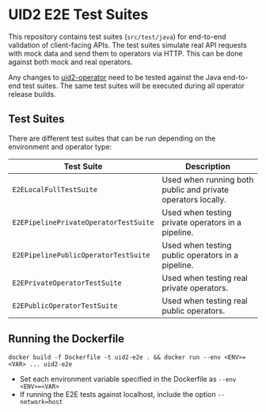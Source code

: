 # UID2 E2E Test Suites

This repository contains test suites (`src/test/java`) for end-to-end validation of client-facing APIs. The test suites simulate real API requests with mock data and send them to operators via HTTP. This can be done against both mock and real operators.

Any changes to [uid2-operator](https://github.com/IABTechLab/uid2-operator) need to be tested against the Java end-to-end test suites. The same test suites will be executed during all operator release builds.

## Test Suites

There are different test suites that can be run depending on the environment and operator type:

| Test Suite                            | Description                                                  |
|---------------------------------------|--------------------------------------------------------------|
| `E2ELocalFullTestSuite`               | Used when running both public and private operators locally. |
| `E2EPipelinePrivateOperatorTestSuite` | Used when testing private operators in a pipeline.           |
| `E2EPipelinePublicOperatorTestSuite`  | Used when testing public operators in a pipeline.            |
| `E2EPrivateOperatorTestSuite`         | Used when testing real private operators.                    |
| `E2EPublicOperatorTestSuite`          | Used when testing real public operators.                     |

## Running the Dockerfile

`docker build -f Dockerfile -t uid2-e2e . && docker run --env <ENV>=<VAR> ... uid2-e2e`
* Set each environment variable specified in the Dockerfile as `--env <ENV>=<VAR>`
* If running the E2E tests against localhost, include the option `--network=host`
